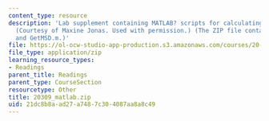 ```yaml
---
content_type: resource
description: 'Lab supplement containing MATLAB? scripts for calculating MSD and G*.
  (Courtesy of Maxine Jonas. Used with permission.) (The ZIP file contains: GetGstar.m
  and GetMSD.m.)'
file: https://ol-ocw-studio-app-production.s3.amazonaws.com/courses/20-309-biological-engineering-ii-instrumentation-and-measurement-fall-2006/21dc8b8aad27a7487c304087aa8a8c49_20309_matlab.zip
file_type: application/zip
learning_resource_types:
- Readings
parent_title: Readings
parent_type: CourseSection
resourcetype: Other
title: 20309_matlab.zip
uid: 21dc8b8a-ad27-a748-7c30-4087aa8a8c49
---
```

